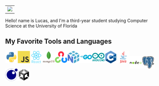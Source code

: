 <table border="0" align="right">
  <tr>
    <td><img src="https://streak-stats.demolab.com?user=lucastemb&ring=DD6304" width="420"/> </td>
  </tr>
  <tr>
    <!-- add empty cell here so we don't get alternating colors on the table -->
  </tr>
  <tr>
   <!-- <td><img src="https://github-readme-stats.vercel.app/api/top-langs/?username=lucastemb&langs_count=8&layout=compact&hide=css,latex,tex,cmake&exclude_repo=AdventOfCode" width="420"/></td> -->
  </tr>
</table>
Hello! name is Lucas, and I'm a third-year student studying Computer Science at the University of Florida

<h2> My Favorite Tools and Languages </h2>
<div>
  <img align="left" src="https://github.com/devicons/devicon/blob/master/icons/python/python-original.svg" title="Python" alt="Python" width="40" height="40"/>&nbsp;
  <img align="left" src="https://github.com/devicons/devicon/blob/master/icons/javascript/javascript-original.svg" title="JavaScript" alt="JavaScript" width="40" height="40"/>&nbsp;
  <img align="left" src="https://github.com/devicons/devicon/blob/master/icons/react/react-original-wordmark.svg" title="React" alt="React" width="40" height="40"/>&nbsp;
  <img align="left" src="https://github.com/devicons/devicon/blob/master/icons/mongodb/mongodb-original-wordmark.svg" title="MongoDB" alt="MongoDB" width="40" height="40"/>&nbsp;
  <img align="left" src="https://github.com/devicons/devicon/blob/master/icons/opencv/opencv-original.svg" title="OpenCV" alt="OpenCV" width="40" height="40"/>&nbsp;
  <img align="left" src="https://github.com/devicons/devicon/blob/master/icons/numpy/numpy-original.svg" title="Numpy" alt="Numpy" width="40" height="40"/>&nbsp; 
  <img align="left" src="https://github.com/devicons/devicon/blob/master/icons/go/go-original-wordmark.svg" title="Go" alt="Go" width="40" height="40"/>&nbsp;
  <img align="left" src="https://github.com/devicons/devicon/blob/master/icons/arduino/arduino-original-wordmark.svg" title="Arduino" alt="Arduino" width="40" height="40"/>&nbsp;
  <img align="left" src="https://github.com/devicons/devicon/blob/master/icons/cplusplus/cplusplus-original.svg" title="CPP" alt="CPP" width="40" height="40"/>&nbsp;
  <img align="left" src="https://github.com/devicons/devicon/blob/master/icons/java/java-original-wordmark.svg" title="Java" alt="Java" width="40" height="40"/>&nbsp;
  <img align="left" src="https://github.com/devicons/devicon/blob/master/icons/nodejs/nodejs-original-wordmark.svg" title="NodeJS" alt="NodeJS" width="40" height="40"/>&nbsp;
  <img align="left" src="https://github.com/devicons/devicon/blob/master/icons/postgresql/postgresql-original.svg" title="PostgreSQL" alt="PostgreSQL" width="40" height="40"/>&nbsp;
  <img align="left" src="https://github.com/devicons/devicon/blob/master/icons/lua/lua-plain.svg" title="Lua" alt="Lua" width="40" height="40"/>&nbsp;
  <img align="left" src="https://github.com/devicons/devicon/blob/master/icons/unity/unity-original.svg" title="Unity" alt="Unity" width="40" height="40"/>&nbsp;
</div>
<br>



